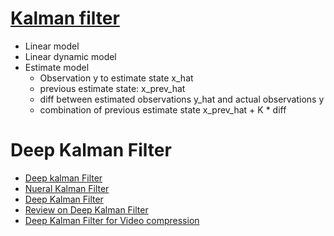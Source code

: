 # [Kalman filter](https://www.youtube.com/watch?v=AACg26YEips)
* Linear model
* Linear dynamic model
* Estimate model
  * Observation y to estimate state x_hat
  * previous estimate state: x_prev_hat
  * diff between estimated observations y_hat and actual observations y
  * combination of previous estimate state x_prev_hat + K * diff
  
# Deep Kalman Filter
* [Deep kalman Filter](https://arxiv.org/pdf/1703.02310.pdf)
* [Nueral Kalman Filter](https://papers.nips.cc/paper/3665-a-neural-implementation-of-the-kalman-filter.pdf)
* [Deep Kalman Filter](https://arxiv.org/pdf/1511.05121.pdf)
* [Review on Deep Kalman Filter](file:///D:/Downloads/DeepKalmanFilters--LiveandLearn.pdf)
* [Deep Kalman Filter for Video compression](http://openaccess.thecvf.com/content_ECCV_2018/papers/Guo_Lu_Deep_Kalman_Filtering_ECCV_2018_paper.pdf)
